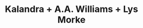 ---
layout: post
category: concert
title: Kalandra + A.A. Williams + Lys Morke
artists:
- Kalandra
- A.A. Williams
- Lys Morke
place: 
- Backstage By The Mill
country: France
city: Paris
---